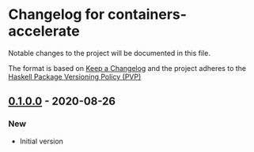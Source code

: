 # Changelog for containers-accelerate

Notable changes to the project will be documented in this file.

The format is based on [Keep a Changelog](http://keepachangelog.com/) and the
project adheres to the [Haskell Package Versioning
Policy (PVP)](https://pvp.haskell.org)

## [0.1.0.0] - 2020-08-26
### New
  * Initial version

[0.1.0.0]:    https://github.com/tmcdonell/containers-accelerate/compare/00ad293cefc684ed4dc3251d06a0de2df9bdaabe...v0.1.0.0

